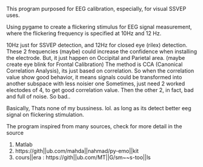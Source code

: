 This program purposed for EEG calibration, especially, for visual SSVEP uses.

Using pygame to create a flickering stimulus for EEG signal measurement,
where the flickering frequency is specified at 10Hz and 12 Hz.

10Hz just for SSVEP detection, and 12Hz for closed eye (rilex) detection.
These 2 frequencies (maybe) could increase the confidence when installing the electrode.
But,  it just happen on Occipital and Parietal area. (maybe create eye blink for Frontal Calibration)
The method is CCA (Canonical Correlation Analysis), its just based on correlation.
So when the correlation value show good behavior, it means signals could be transformed into another subspace with less noisier one
Sometimes, just need 2 worked electodes of 4, to get good correlation value. Then the other 2, in fact, bad and full of noise.
So bad..

Basically, Thats none of my bussiness. lol.  as long as its detect better eeg signal on flickering stimulation.

The program inspired from many sources, check for more detail in the source
1. Matlab
2. https://gith||ub.com/mahda||nahmad/py-emo||kit
3. cours||era : https://gith||ub.com/MT||G/sm~~s-too||ls

